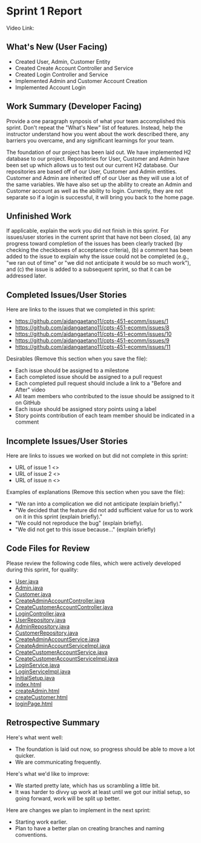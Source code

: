 # Sprint 1 Report 
Video Link: 
## What's New (User Facing)
 * Created User, Admin, Customer Entity
 * Created Create Account Controller and Service
 * Created Login Controller and Service
 * Implemented Admin and Customer Account Creation
 * Implemented Account Login

## Work Summary (Developer Facing)
Provide a one paragraph synposis of what your team accomplished this sprint. Don't repeat the "What's New" list of features. Instead, help the instructor understand how you went about the work described there, any barriers you overcame, and any significant learnings for your team.

The foundation of our project has been laid out. We have implemented H2 database to our project. Repositories for User, Customer and Admin have been set up which allows us to test out our current H2 database. Our repositories are based off of our User, Customer and Admin entities. Customer and Admin are inherited off of our User as they will use a lot of the same variables. We have also set up the ability to create an Admin and Customer account as well as the ability to login. Currently, they are not separate so if a login is successful, it will bring you back to the home page.

## Unfinished Work
If applicable, explain the work you did not finish in this sprint. For issues/user stories in the current sprint that have not been closed, (a) any progress toward completion of the issues has been clearly tracked (by checking the checkboxes of  acceptance criteria), (b) a comment has been added to the issue to explain why the issue could not be completed (e.g., "we ran out of time" or "we did not anticipate it would be so much work"), and (c) the issue is added to a subsequent sprint, so that it can be addressed later.

## Completed Issues/User Stories
Here are links to the issues that we completed in this sprint:

 * https://github.com/aidangaetano11/cpts-451-ecomm/issues/1
 * https://github.com/aidangaetano11/cpts-451-ecomm/issues/8
 * https://github.com/aidangaetano11/cpts-451-ecomm/issues/10
 * https://github.com/aidangaetano11/cpts-451-ecomm/issues/9
 * https://github.com/aidangaetano11/cpts-451-ecomm/issues/11

 Desirables (Remove this section when you save the file):
  * Each issue should be assigned to a milestone
  * Each completed issue should be assigned to a pull request
  * Each completed pull request should include a link to a "Before and After" video
  * All team members who contributed to the issue should be assigned to it on GitHub
  * Each issue should be assigned story points using a label
  * Story points contribution of each team member should be indicated in a comment
 
 ## Incomplete Issues/User Stories
 Here are links to issues we worked on but did not complete in this sprint:
 
 * URL of issue 1 <<One sentence explanation of why issue was not completed>>
 * URL of issue 2 <<One sentence explanation of why issue was not completed>>
 * URL of issue n <<One sentence explanation of why issue was not completed>>
 
 Examples of explanations (Remove this section when you save the file):
  * "We ran into a complication we did not anticipate (explain briefly)." 
  * "We decided that the feature did not add sufficient value for us to work on it in this sprint (explain briefly)."
  * "We could not reproduce the bug" (explain briefly).
  * "We did not get to this issue because..." (explain briefly)

## Code Files for Review
Please review the following code files, which were actively developed during this sprint, for quality:
 * [User.java](https://github.com/aidangaetano11/cpts-451-ecomm/tree/main/src/main/java/cpts451/ecomm/entities)
 * [Admin.java](https://github.com/aidangaetano11/cpts-451-ecomm/tree/main/src/main/java/cpts451/ecomm/entities)
 * [Customer.java](https://github.com/aidangaetano11/cpts-451-ecomm/tree/main/src/main/java/cpts451/ecomm/entities)
 * [CreateAdminAccountController.java](https://github.com/aidangaetano11/cpts-451-ecomm/tree/main/src/main/java/cpts451/ecomm/controllers)
 * [CreateCustomerAccountController.java](https://github.com/aidangaetano11/cpts-451-ecomm/tree/main/src/main/java/cpts451/ecomm/controllers)
 * [LoginController.java](https://github.com/aidangaetano11/cpts-451-ecomm/tree/main/src/main/java/cpts451/ecomm/controllers)
 * [UserRepository.java](https://github.com/aidangaetano11/cpts-451-ecomm/tree/main/src/main/java/cpts451/ecomm/repositories)
 * [AdminRepository.java](https://github.com/aidangaetano11/cpts-451-ecomm/tree/main/src/main/java/cpts451/ecomm/repositories)
 * [CustomerRepository.java](https://github.com/aidangaetano11/cpts-451-ecomm/tree/main/src/main/java/cpts451/ecomm/repositories)
 * [CreateAdminAccountService.java](https://github.com/aidangaetano11/cpts-451-ecomm/tree/main/src/main/java/cpts451/ecomm/services)
 * [CreateAdminAccountServiceImpl.java](https://github.com/aidangaetano11/cpts-451-ecomm/tree/main/src/main/java/cpts451/ecomm/services)
 * [CreateCustomerAccountService.java](https://github.com/aidangaetano11/cpts-451-ecomm/tree/main/src/main/java/cpts451/ecomm/services)
 * [CreateCustomerAccountServiceImpl.java](https://github.com/aidangaetano11/cpts-451-ecomm/tree/main/src/main/java/cpts451/ecomm/services)
 * [LoginService.java](https://github.com/aidangaetano11/cpts-451-ecomm/tree/main/src/main/java/cpts451/ecomm/services)
 * [LoginServiceImpl.java](https://github.com/aidangaetano11/cpts-451-ecomm/tree/main/src/main/java/cpts451/ecomm/services)
 * [InitialSetup.java](https://github.com/aidangaetano11/cpts-451-ecomm/tree/main/src/main/java/cpts451/ecomm/setup)
 * [index.html](https://github.com/aidangaetano11/cpts-451-ecomm/tree/main/src/main/resources/templates)
 * [createAdmin.html](https://github.com/aidangaetano11/cpts-451-ecomm/tree/main/src/main/resources/templates)
 * [createCustomer.html](https://github.com/aidangaetano11/cpts-451-ecomm/tree/main/src/main/resources/templates)
 * [loginPage.html](https://github.com/aidangaetano11/cpts-451-ecomm/tree/main/src/main/resources/templates)
 
## Retrospective Summary
Here's what went well:
  * The foundation is laid out now, so progress should be able to move a lot quicker.
  * We are communicating frequently.
 
Here's what we'd like to improve:
   * We started pretty late, which has us scrambling a little bit.
   * It was harder to divvy up work at least until we got our initial setup, so going forward, work will be split up better.
  
Here are changes we plan to implement in the next sprint:
   * Starting work earlier.
   * Plan to have a better plan on creating branches and naming conventions.
